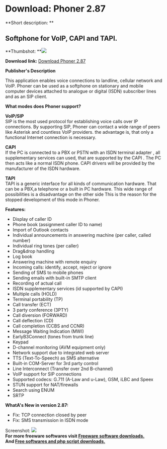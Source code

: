 # Download: Phoner 2.87

**Short description: **

## Softphone for VoIP, CAPI and TAPI.

  
**Thumbshot: **![](http://www.freewarefiles.com/screenshot/phoner2_md.jpg)   
  
**Download link:** [Download Phoner 2.87](http://freesoftwares.boysofts.com/Phoner_program_13016.html)  
  

**Publisher's Description**  
  

This application enables voice connections to landline, cellular network and
VoIP. Phoner can be used as a softphone on stationary and mobile computer
devices attached to analogue or digital (ISDN) subscriber lines and as an SIP
client.

**What modes does Phoner support?**

**VoIP/SIP**  
SIP is the most used protocol for establishing voice calls over IP
connections. By supporting SIP, Phoner can contact a wide range of peers like
Asterisk and countless VoIP providers. the advantage is, that only a
functional Internet connection is necessary.

**CAPI**  
If the PC is connected to a PBX or PSTN with an ISDN terminal adapter , all
supplementary services can used, that are supported by the CAPI . The PC then
acts like a normal ISDN phone. CAPI drivers will be provided by the
manufacturer of the ISDN hardware.

**TAPI**  
TAPI is a generic interface for all kinds of communication hardware. That can
be a PBX,a telephone or a built in PC hardware. This wide range of
possibilities is a disadvantage on the other side This is the reason for the
stopped development of this mode in Phoner.

**Features:**

  * Display of caller ID 
  * Phone book (assignment caller ID to name) 
  * Import of Outlook contacts 
  * Individual announcements in answering machine (per caller, called number) 
  * Individual ring tones (per caller) 
  * Drag&drop handling 
  * Log book 
  * Answering machine with remote enquiry 
  * Incoming calls: identify, accept, reject or ignore 
  * Sending of SMS to mobile phones 
  * Sending emails with built-in SMTP client 
  * Recording of actual call 
  * ISDN supplementary services (id supported by CAPI) 
  * Multiple calls (HOLD) 
  * Terminal portability (TP) 
  * Call transfer (ECT) 
  * 3 party conference (3PTY) 
  * Call diversion (FORWARD) 
  * Call deflection (CD) 
  * Call completion (CCBS and CCNR) 
  * Message Waiting Indication (MWI) 
  * EarlyB3Connect (tones from trunk line) 
  * Keypad 
  * D-channel monitoring (AVM equipment only) 
  * Network support due to integrated web server 
  * TTS (Text-To-Speech) as SMS alternative 
  * Built-in COM-Server for 3rd party control 
  * Line Interconnect (Transfer over 2nd B-channel) 
  * VoIP support for SIP connections 
  * Supported codecs: G.711 (A-Law and u-Law), GSM, iLBC and Speex 
  * STUN support for NAT/firewalls 
  * Search using ENUM 
  * SRTP 

**WhatA's New in version 2.87:**

  * Fix: TCP connection closed by peer 
  * Fix: SMS transmission in ISDN mode 

  
  
Screenshot: ![](http://www.freewarefiles.com/screenshot/phoner2.jpg)  
**For more freeware softwares visit [Freeware software downloads.](http://freesoftwares.boysofts.com/)**   
**And [Free softwares and php script downloads.](http://www.boysofts.com/)**

